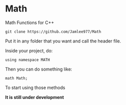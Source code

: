 # Math
Math Functions for C++

```
git clone https://github.com/Jamlee977/Math
```

Put it in any folder that you want and call the header file.

Inside your project, do:
```
using namespace MATH
```

Then you can do something like:
```
math Math;
```
To start using those methods


**It is still under development**
